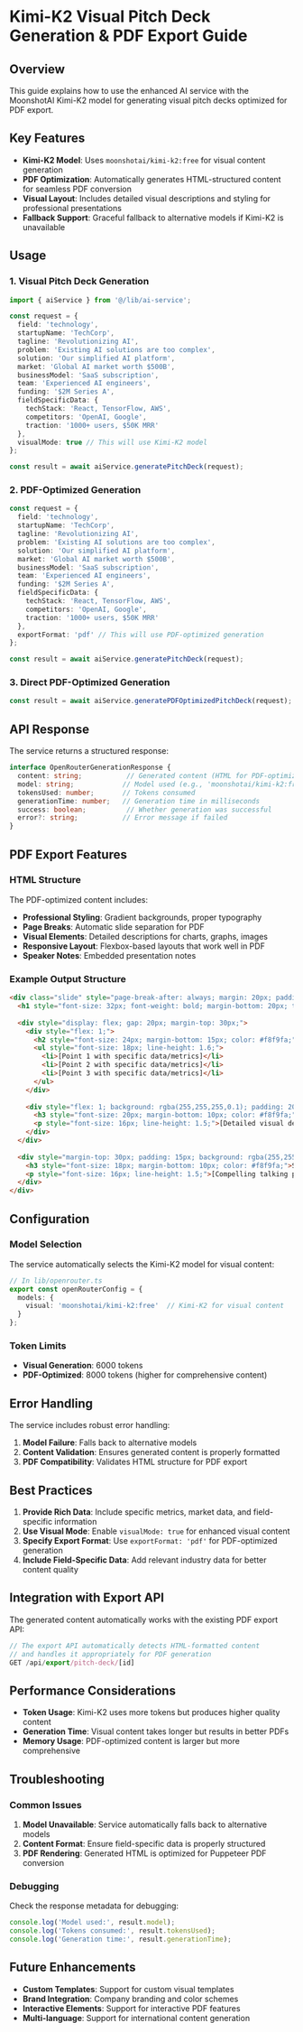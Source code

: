 # Kimi-K2 Visual Pitch Deck Generation & PDF Export Guide

## Overview

This guide explains how to use the enhanced AI service with the MoonshotAI Kimi-K2 model for generating visual pitch decks optimized for PDF export.

## Key Features

- **Kimi-K2 Model**: Uses `moonshotai/kimi-k2:free` for visual content generation
- **PDF Optimization**: Automatically generates HTML-structured content for seamless PDF conversion
- **Visual Layout**: Includes detailed visual descriptions and styling for professional presentations
- **Fallback Support**: Graceful fallback to alternative models if Kimi-K2 is unavailable

## Usage

### 1. Visual Pitch Deck Generation

```typescript
import { aiService } from '@/lib/ai-service';

const request = {
  field: 'technology',
  startupName: 'TechCorp',
  tagline: 'Revolutionizing AI',
  problem: 'Existing AI solutions are too complex',
  solution: 'Our simplified AI platform',
  market: 'Global AI market worth $500B',
  businessModel: 'SaaS subscription',
  team: 'Experienced AI engineers',
  funding: '$2M Series A',
  fieldSpecificData: {
    techStack: 'React, TensorFlow, AWS',
    competitors: 'OpenAI, Google',
    traction: '1000+ users, $50K MRR'
  },
  visualMode: true // This will use Kimi-K2 model
};

const result = await aiService.generatePitchDeck(request);
```

### 2. PDF-Optimized Generation

```typescript
const request = {
  field: 'technology',
  startupName: 'TechCorp',
  tagline: 'Revolutionizing AI',
  problem: 'Existing AI solutions are too complex',
  solution: 'Our simplified AI platform',
  market: 'Global AI market worth $500B',
  businessModel: 'SaaS subscription',
  team: 'Experienced AI engineers',
  funding: '$2M Series A',
  fieldSpecificData: {
    techStack: 'React, TensorFlow, AWS',
    competitors: 'OpenAI, Google',
    traction: '1000+ users, $50K MRR'
  },
  exportFormat: 'pdf' // This will use PDF-optimized generation
};

const result = await aiService.generatePitchDeck(request);
```

### 3. Direct PDF-Optimized Generation

```typescript
const result = await aiService.generatePDFOptimizedPitchDeck(request);
```

## API Response

The service returns a structured response:

```typescript
interface OpenRouterGenerationResponse {
  content: string;           // Generated content (HTML for PDF-optimized)
  model: string;            // Model used (e.g., 'moonshotai/kimi-k2:free')
  tokensUsed: number;       // Tokens consumed
  generationTime: number;   // Generation time in milliseconds
  success: boolean;          // Whether generation was successful
  error?: string;           // Error message if failed
}
```

## PDF Export Features

### HTML Structure

The PDF-optimized content includes:

- **Professional Styling**: Gradient backgrounds, proper typography
- **Page Breaks**: Automatic slide separation for PDF
- **Visual Elements**: Detailed descriptions for charts, graphs, images
- **Responsive Layout**: Flexbox-based layouts that work well in PDF
- **Speaker Notes**: Embedded presentation notes

### Example Output Structure

```html
<div class="slide" style="page-break-after: always; margin: 20px; padding: 30px; background: linear-gradient(135deg, #667eea 0%, #764ba2 100%); color: white; border-radius: 10px; box-shadow: 0 4px 6px rgba(0,0,0,0.1);">
  <h1 style="font-size: 32px; font-weight: bold; margin-bottom: 20px; text-align: center;">[SLIDE TITLE]</h1>
  
  <div style="display: flex; gap: 20px; margin-top: 30px;">
    <div style="flex: 1;">
      <h2 style="font-size: 24px; margin-bottom: 15px; color: #f8f9fa;">Key Points</h2>
      <ul style="font-size: 18px; line-height: 1.6;">
        <li>[Point 1 with specific data/metrics]</li>
        <li>[Point 2 with specific data/metrics]</li>
        <li>[Point 3 with specific data/metrics]</li>
      </ul>
    </div>
    
    <div style="flex: 1; background: rgba(255,255,255,0.1); padding: 20px; border-radius: 8px;">
      <h3 style="font-size: 20px; margin-bottom: 10px; color: #f8f9fa;">Visual Elements</h3>
      <p style="font-size: 16px; line-height: 1.5;">[Detailed visual description]</p>
    </div>
  </div>
  
  <div style="margin-top: 30px; padding: 15px; background: rgba(255,255,255,0.1); border-radius: 8px;">
    <h3 style="font-size: 18px; margin-bottom: 10px; color: #f8f9fa;">Speaker Notes</h3>
    <p style="font-size: 16px; line-height: 1.5;">[Compelling talking points]</p>
  </div>
</div>
```

## Configuration

### Model Selection

The service automatically selects the Kimi-K2 model for visual content:

```typescript
// In lib/openrouter.ts
export const openRouterConfig = {
  models: {
    visual: 'moonshotai/kimi-k2:free'  // Kimi-K2 for visual content
  }
};
```

### Token Limits

- **Visual Generation**: 6000 tokens
- **PDF-Optimized**: 8000 tokens (higher for comprehensive content)

## Error Handling

The service includes robust error handling:

1. **Model Failure**: Falls back to alternative models
2. **Content Validation**: Ensures generated content is properly formatted
3. **PDF Compatibility**: Validates HTML structure for PDF export

## Best Practices

1. **Provide Rich Data**: Include specific metrics, market data, and field-specific information
2. **Use Visual Mode**: Enable `visualMode: true` for enhanced visual content
3. **Specify Export Format**: Use `exportFormat: 'pdf'` for PDF-optimized generation
4. **Include Field-Specific Data**: Add relevant industry data for better content quality

## Integration with Export API

The generated content automatically works with the existing PDF export API:

```typescript
// The export API automatically detects HTML-formatted content
// and handles it appropriately for PDF generation
GET /api/export/pitch-deck/[id]
```

## Performance Considerations

- **Token Usage**: Kimi-K2 uses more tokens but produces higher quality content
- **Generation Time**: Visual content takes longer but results in better PDFs
- **Memory Usage**: PDF-optimized content is larger but more comprehensive

## Troubleshooting

### Common Issues

1. **Model Unavailable**: Service automatically falls back to alternative models
2. **Content Format**: Ensure field-specific data is properly structured
3. **PDF Rendering**: Generated HTML is optimized for Puppeteer PDF conversion

### Debugging

Check the response metadata for debugging:

```typescript
console.log('Model used:', result.model);
console.log('Tokens consumed:', result.tokensUsed);
console.log('Generation time:', result.generationTime);
```

## Future Enhancements

- **Custom Templates**: Support for custom visual templates
- **Brand Integration**: Company branding and color schemes
- **Interactive Elements**: Support for interactive PDF features
- **Multi-language**: Support for international content generation

